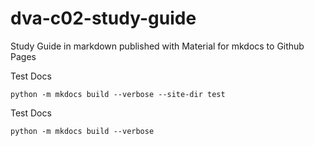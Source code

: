 # dva-c02-study-guide
Study Guide in markdown published with Material for mkdocs to Github Pages

Test Docs

```shell
python -m mkdocs build --verbose --site-dir test
```

Test Docs

```shell
python -m mkdocs build --verbose
```
